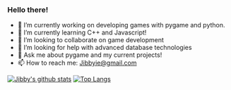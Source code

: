 ### Hello there!

- 🔭 I’m currently working on developing games with pygame and python.
- 🌱 I’m currently learning C++ and Javascript!
- 👯 I’m looking to collaborate on game development
- 🤔 I’m looking for help with advanced database technologies 
- 💬 Ask me about pygame and my current projects!
- 📫 How to reach me: Jibbyie@gmail.com

[![Jibby's github stats](https://github-readme-stats.vercel.app/api?username=Jibbyie&show_icons=true&theme=radical)](https://github.com/Jibbyie/github-readme-stats)
[![Top Langs](https://github-readme-stats.vercel.app/api/top-langs/?username=Jibbyie&layout=compact&show_icons=true&theme=radical)](https://github.com/Jibbyie/github-readme-stats)
